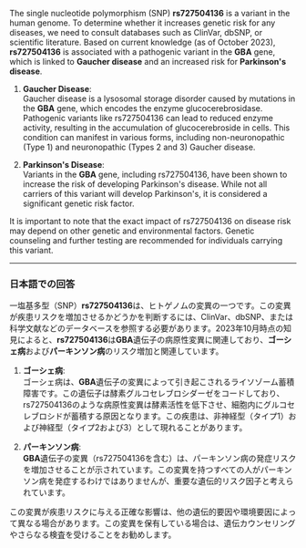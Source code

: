 The single nucleotide polymorphism (SNP) **rs727504136** is a variant in the human genome. To determine whether it increases genetic risk for any diseases, we need to consult databases such as ClinVar, dbSNP, or scientific literature. Based on current knowledge (as of October 2023), **rs727504136** is associated with a pathogenic variant in the **GBA** gene, which is linked to **Gaucher disease** and an increased risk for **Parkinson's disease**.

1. **Gaucher Disease**:  
   Gaucher disease is a lysosomal storage disorder caused by mutations in the **GBA** gene, which encodes the enzyme glucocerebrosidase. Pathogenic variants like rs727504136 can lead to reduced enzyme activity, resulting in the accumulation of glucocerebroside in cells. This condition can manifest in various forms, including non-neuronopathic (Type 1) and neuronopathic (Types 2 and 3) Gaucher disease.

2. **Parkinson's Disease**:  
   Variants in the **GBA** gene, including rs727504136, have been shown to increase the risk of developing Parkinson's disease. While not all carriers of this variant will develop Parkinson's, it is considered a significant genetic risk factor.

It is important to note that the exact impact of rs727504136 on disease risk may depend on other genetic and environmental factors. Genetic counseling and further testing are recommended for individuals carrying this variant.

---

### 日本語での回答
一塩基多型（SNP）**rs727504136**は、ヒトゲノムの変異の一つです。この変異が疾患リスクを増加させるかどうかを判断するには、ClinVar、dbSNP、または科学文献などのデータベースを参照する必要があります。2023年10月時点の知見によると、**rs727504136**は**GBA**遺伝子の病原性変異に関連しており、**ゴーシェ病**および**パーキンソン病**のリスク増加と関連しています。

1. **ゴーシェ病**:  
   ゴーシェ病は、**GBA**遺伝子の変異によって引き起こされるライソゾーム蓄積障害です。この遺伝子は酵素グルコセレブロシダーゼをコードしており、rs727504136のような病原性変異は酵素活性を低下させ、細胞内にグルコセレブロシドが蓄積する原因となります。この疾患は、非神経型（タイプ1）および神経型（タイプ2および3）として現れることがあります。

2. **パーキンソン病**:  
   **GBA**遺伝子の変異（rs727504136を含む）は、パーキンソン病の発症リスクを増加させることが示されています。この変異を持つすべての人がパーキンソン病を発症するわけではありませんが、重要な遺伝的リスク因子と考えられています。

この変異が疾患リスクに与える正確な影響は、他の遺伝的要因や環境要因によって異なる場合があります。この変異を保有している場合は、遺伝カウンセリングやさらなる検査を受けることをお勧めします。